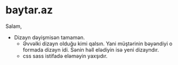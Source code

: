 # baytar.az

Salam,
- Dizayn dəyişmisən tamamən. 
  - Əvvəlki dizayn olduğu kimi qalsın. Yani müştərinin bəyəndiyi o formada dizayn idi. Sənin həll elədiyin isə yeni dizayndır.
  - css sass istifadə eləməyin yaxşıdır. 

